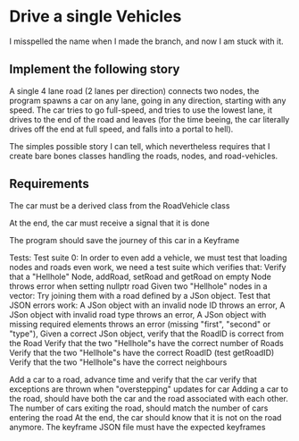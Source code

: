 Drive a single Vehicles
=========
I misspelled the name when I made the branch, and now I am stuck with it.





Implement the following story
-----------
A single 4 lane road (2 lanes per direction) connects two nodes, the program spawns a car on any lane, going in any direction, starting with any speed. The car tries to go full-speed, and tries to use the lowest lane, it drives to the end of the road and leaves (for the time beeing, the car literally drives off the end at full speed, and falls into a portal to hell).

The simples possible story I can tell, which nevertheless requires that I create bare bones classes handling the roads, nodes, and road-vehicles.


Requirements
-------------
The car must be a derived class from the RoadVehicle class

At the end, the car must receive a signal that it is done

The program should save the journey of this car in a Keyframe

Tests:
Test suite 0: In order to even add a vehicle, we must test that loading nodes and roads even work, we need a test suite which verifies that:
Verify that a "Hellhole" Node, addRoad, setRoad and getRoad on empty Node throws error when setting nullptr road
Given two "Hellhole" nodes in a vector: Try joining them with a road defined by a JSon object. Test that JSON errors work:
A JSon object with an invalid node ID throws an error,
A JSon object with invalid road type throws an error,
A JSon object with missing required elements throws an error (missing "first", "second" or "type"),
Given a correct JSon object, verify that the RoadID is correct from the Road
Verify that the two "Hellhole"s have the correct number of Roads
Verify that the two "Hellhole"s have the correct RoadID (test getRoadID)
Verify that the two "Hellhole"s have the correct neighbours

Add a car to a road, advance time and verify that the car
verify that exceptions are thrown when "overstepping" updates for car
Adding a car to the road, should have both the car and the road associated with each other.
The number of cars exiting the road, should match the number of cars entering the road
At the end, the car should know that it is not on the road anymore.
The keyframe JSON file must have the expected keyframes

